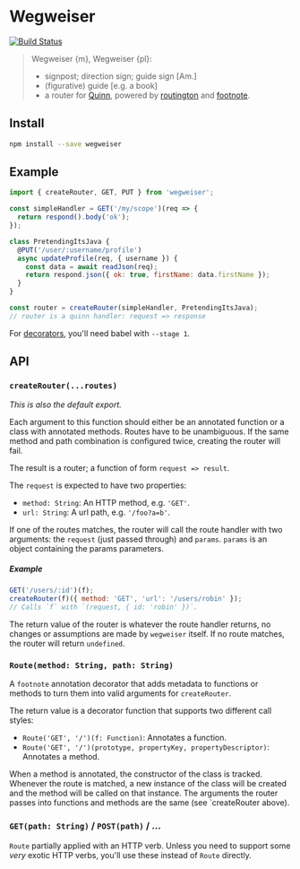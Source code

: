 # Wegweiser

[![Build Status](https://travis-ci.org/quinnjs/wegweiser.svg?branch=master)](https://travis-ci.org/quinnjs/wegweiser)

> Wegweiser {m}, Wegweiser {pl}:
> * signpost; direction sign; guide sign [Am.]
> * (figurative) guide [e.g. a book]
> * a router for [Quinn](https://www.npmjs.org/package/quinn),
>   powered by [routington](https://www.npmjs.org/package/routington)
>   and [footnote](https://www.npmjs.com/package/footnote).

## Install

```bash
npm install --save wegweiser
```

## Example

```js
import { createRouter, GET, PUT } from 'wegweiser';

const simpleHandler = GET('/my/scope')(req => {
  return respond().body('ok');
});

class PretendingItsJava {
  @PUT('/user/:username/profile')
  async updateProfile(req, { username }) {
    const data = await readJson(req);
    return respond.json({ ok: true, firstName: data.firstName });
  }
}

const router = createRouter(simpleHandler, PretendingItsJava);
// router is a quinn handler: request => response
```

For [decorators](https://github.com/wycats/javascript-decorators),
you'll need babel with `--stage 1`.

## API

### `createRouter(...routes)`

*This is also the default export.*

Each argument to this function should either be an annotated function
or a class with annotated methods.
Routes have to be unambiguous.
If the same method and path combination is configured twice,
creating the router will fail.

The result is a router; a function of form `request => result`.

The `request` is expected to have two properties:

* `method: String`: An HTTP method, e.g. `'GET'`.
* `url: String`: A url path, e.g. `'/foo?a=b'`.

If one of the routes matches, the router will call the route handler
with two arguments: the `request` (just passed through) and `params`.
`params` is an object containing the params parameters.

##### Example

```js
GET('/users/:id')(f);
createRouter(f)({ method: 'GET', 'url': '/users/robin' });
// Calls `f` with `(request, { id: 'robin' })`.
```

The return value of the router is whatever the route handler returns,
no changes or assumptions are made by `wegweiser` itself.
If no route matches, the router will return `undefined`.

### `Route(method: String, path: String)`

A `footnote` annotation decorator that adds metadata to functions or methods
to turn them into valid arguments for `createRouter`.

The return value is a decorator function that supports two different call styles:

* `Route('GET', '/')(f: Function)`: Annotates a function.
* `Route('GET', '/')(prototype, propertyKey, propertyDescriptor)`: Annotates a method.

When a method is annotated, the constructor of the class is tracked.
Whenever the route is matched, a new instance of the class will be created
and the method will be called on that instance.
The arguments the router passes into functions and methods are the same (see `createRouter above).

### `GET(path: String)` / `POST(path)` / ...

`Route` partially applied with an HTTP verb.
Unless you need to support some *very* exotic HTTP verbs,
you'll use these instead of `Route` directly.
